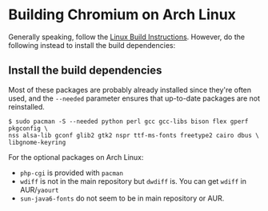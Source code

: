 # Building Chromium on Arch Linux

Generally speaking, follow the [Linux Build Instructions](linux_build_instructions.md).
However, do the following instead to install the build dependencies:

## Install the build dependencies

Most of these packages are probably already installed since they're often used,
and the `--needed` parameter ensures that up-to-date packages are not
reinstalled.

```shell
$ sudo pacman -S --needed python perl gcc gcc-libs bison flex gperf pkgconfig \
nss alsa-lib gconf glib2 gtk2 nspr ttf-ms-fonts freetype2 cairo dbus \
libgnome-keyring
```

For the optional packages on Arch Linux:

*   `php-cgi` is provided with `pacman`
*   `wdiff` is not in the main repository but `dwdiff` is. You can get `wdiff`
    in AUR/`yaourt`
*   `sun-java6-fonts` do not seem to be in main repository or AUR.
